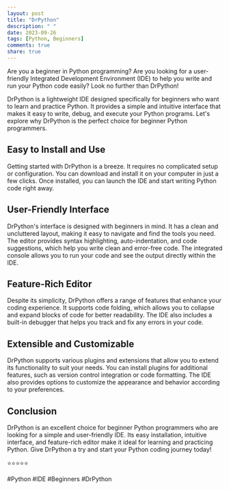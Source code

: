 ```yaml
---
layout: post
title: "DrPython"
description: " "
date: 2023-09-26
tags: [Python, Beginners]
comments: true
share: true
---
```


Are you a beginner in Python programming? Are you looking for a user-friendly Integrated Development Environment (IDE) to help you write and run your Python code easily? Look no further than DrPython!

DrPython is a lightweight IDE designed specifically for beginners who want to learn and practice Python. It provides a simple and intuitive interface that makes it easy to write, debug, and execute your Python programs. Let's explore why DrPython is the perfect choice for beginner Python programmers.

## Easy to Install and Use

Getting started with DrPython is a breeze. It requires no complicated setup or configuration. You can download and install it on your computer in just a few clicks. Once installed, you can launch the IDE and start writing Python code right away. 

## User-Friendly Interface

DrPython's interface is designed with beginners in mind. It has a clean and uncluttered layout, making it easy to navigate and find the tools you need. The editor provides syntax highlighting, auto-indentation, and code suggestions, which help you write clean and error-free code. The integrated console allows you to run your code and see the output directly within the IDE.

## Feature-Rich Editor

Despite its simplicity, DrPython offers a range of features that enhance your coding experience. It supports code folding, which allows you to collapse and expand blocks of code for better readability. The IDE also includes a built-in debugger that helps you track and fix any errors in your code.

## Extensible and Customizable

DrPython supports various plugins and extensions that allow you to extend its functionality to suit your needs. You can install plugins for additional features, such as version control integration or code formatting. The IDE also provides options to customize the appearance and behavior according to your preferences.

## Conclusion

DrPython is an excellent choice for beginner Python programmers who are looking for a simple and user-friendly IDE. Its easy installation, intuitive interface, and feature-rich editor make it ideal for learning and practicing Python. Give DrPython a try and start your Python coding journey today!

⭐⭐⭐⭐⭐

#Python #IDE #Beginners #DrPython